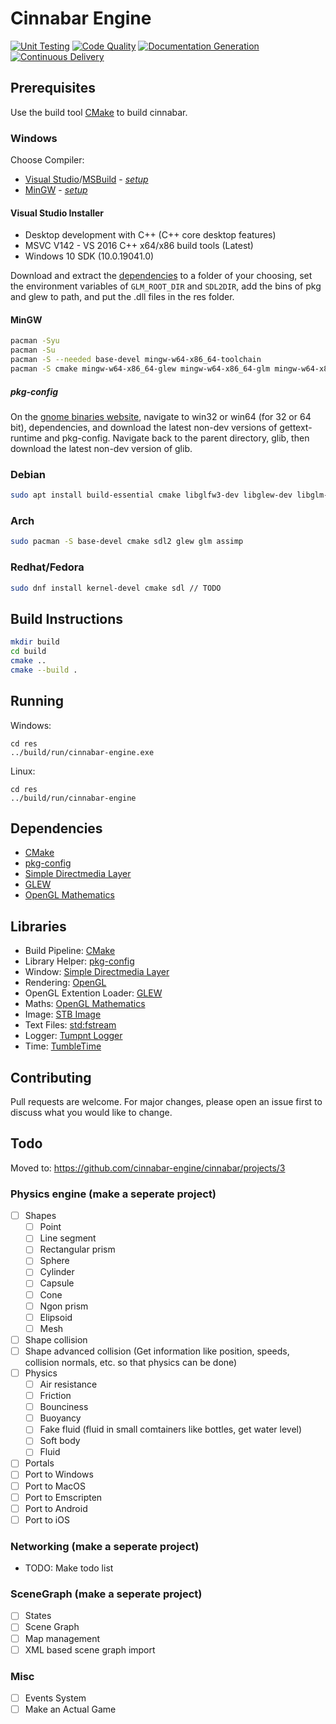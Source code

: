 # Cinnabar Engine

[![Unit Testing](https://github.com/cinnabar-engine/cinnabar/actions/workflows/UnitTests.yml/badge.svg)](https://github.com/cinnabar-engine/cinnabar/actions/workflows/UnitTests.yml)
[![Code Quality](https://github.com/cinnabar-engine/cinnabar/actions/workflows/codeql-analysis.yml/badge.svg)](https://github.com/cinnabar-engine/cinnabar/actions/workflows/codeql-analysis.yml)
[![Documentation Generation](https://github.com/cinnabar-engine/cinnabar/actions/workflows/Doxygen.yml/badge.svg)](https://github.com/cinnabar-engine/cinnabar/actions/workflows/Doxygen.yml)
[![Continuous Delivery](https://github.com/cinnabar-engine/cinnabar/actions/workflows/CD.yml/badge.svg)](https://github.com/cinnabar-engine/cinnabar/actions/workflows/CD.yml)

## Prerequisites

Use the build tool [CMake](https://cmake.org/install/) to build cinnabar.

### Windows

Choose Compiler:

-   [Visual Studio](https://visualstudio.microsoft.com/)/[MSBuild](https://aka.ms/buildtools) - _[setup](#visual-studio-installer)_
-   [MinGW](http://mingw-w64.org/doku.php/download) - _[setup](#msysmingw)_

#### Visual Studio Installer

-   Desktop development with C++ (C++ core desktop features)
-   MSVC V142 - VS 2016 C++ x64/x86 build tools (Latest)
-   Windows 10 SDK (10.0.19041.0)

Download and extract the [dependencies](#Dependencies) to a folder of your choosing,
set the environment variables of `GLM_ROOT_DIR` and `SDL2DIR`, add the bins of
pkg and glew to path, and put the .dll files in the res folder.

#### MinGW

```bash
pacman -Syu
pacman -Su
pacman -S --needed base-devel mingw-w64-x86_64-toolchain
pacman -S cmake mingw-w64-x86_64-glew mingw-w64-x86_64-glm mingw-w64-x86_64-SDL2
```

##### pkg-config

On the [gnome binaries website](https://download-fallback.gnome.org/binaries/),
navigate to win32 or win64 (for 32 or 64 bit), dependencies,
and download the latest non-dev versions of gettext-runtime and pkg-config.
Navigate back to the parent directory, glib, then download the latest non-dev version of glib.

### Debian

```bash
sudo apt install build-essential cmake libglfw3-dev libglew-dev libglm-dev libassimp-dev
```

### Arch

```bash
sudo pacman -S base-devel cmake sdl2 glew glm assimp
```

### Redhat/Fedora

```bash
sudo dnf install kernel-devel cmake sdl // TODO
```

## Build Instructions

```bash
mkdir build
cd build
cmake ..
cmake --build .
```

## Running

Windows:

```
cd res
../build/run/cinnabar-engine.exe
```

Linux:

```
cd res
../build/run/cinnabar-engine
```

## Dependencies

-   [CMake](https://cmake.org/)
-   [pkg-config](https://www.freedesktop.org/wiki/Software/pkg-config/)
-   [Simple Directmedia Layer](https://www.libsdl.org/)
-   [GLEW](http://glew.sourceforge.net/)
-   [OpenGL Mathematics](https://glm.g-truc.net/0.9.9/index.html)

## Libraries

-   Build Pipeline: [CMake](https://cmake.org/)
-   Library Helper: [pkg-config](https://www.freedesktop.org/wiki/Software/pkg-config/)
-   Window: [Simple Directmedia Layer](https://www.libsdl.org/)
-   Rendering: [OpenGL](https://www.opengl.org/)
-   OpenGL Extention Loader: [GLEW](http://glew.sourceforge.net/)
-   Maths: [OpenGL Mathematics](https://glm.g-truc.net/0.9.9/index.html)
-   Image: [STB Image](https://github.com/nothings/stb/blob/master/stb_image.h)
-   Text Files: [std:fstream](https://gcc.gnu.org/onlinedocs/libstdc++/libstdc++-html-USERS-4.2/fstream.html)
-   Logger: [Tumpnt Logger](https://github.com/Tumpnt/TumpntAudio/blob/master/src/core/tpnt_log.h)
-   Time: [TumbleTime](https://github.com/tumble1999/tumble-time)

## Contributing

Pull requests are welcome. For major changes, please open an issue first to discuss what you would like to change.

## Todo

Moved to: https://github.com/cinnabar-engine/cinnabar/projects/3

### Physics engine (make a seperate project)

-   [ ] Shapes
    -   [ ] Point
    -   [ ] Line segment
    -   [ ] Rectangular prism
    -   [ ] Sphere
    -   [ ] Cylinder
    -   [ ] Capsule
    -   [ ] Cone
    -   [ ] Ngon prism
    -   [ ] Elipsoid
    -   [ ] Mesh
-   [ ] Shape collision
-   [ ] Shape advanced collision (Get information like position, speeds, collision normals, etc. so that physics can be done)
-   [ ] Physics
    -   [ ] Air resistance
    -   [ ] Friction
    -   [ ] Bounciness
    -   [ ] Buoyancy
    -   [ ] Fake fluid (fluid in small comtainers like bottles, get water level)
    -   [ ] Soft body
    -   [ ] Fluid
-   [ ] Portals
-   [ ] Port to Windows
-   [ ] Port to MacOS
-   [ ] Port to Emscripten
-   [ ] Port to Android
-   [ ] Port to iOS

### Networking (make a seperate project)

-   TODO: Make todo list

### SceneGraph (make a seperate project)

-   [ ] States
-   [ ] Scene Graph
-   [ ] Map management
-   [ ] XML based scene graph import

### Misc

-   [ ] Events System
-   [ ] Make an Actual Game
